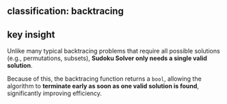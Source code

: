 ## classification: backtracing

## key insight

Unlike many typical backtracing problems that require all possible solutions (e.g., permutations, subsets), **Sudoku Solver only needs a single valid solution**.

Because of this, the backtracing function returns a `bool`, allowing the algorithm to **terminate early as soon as one valid solution is found**, significantly improving efficiency.
